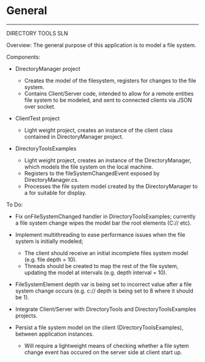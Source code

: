 # General

----------
DIRECTORY TOOLS SLN

Overview:
The general purpose of this application is to model a file system.

Components:
- DirectoryManager project
  - Creates the model of the filesystem, registers for changes to the file system.
  - Contains Client/Server code, intended to allow for a remote entities file system to be modeled, and sent to
    connected clients via JSON over socket.
                            
- ClientTest project
  - Light weight project, creates an instance of the client class contained in DirectoryManager project.

- DirectoryToolsExamples    
  - Light weight project, creates an instance of the DirectoryManager, which models the file system on the local                               machine.
  - Registers to the fileSystemChangedEvent exposed by DirectoryManager.cs.
  - Processes the file system model created by the DirectoryManager to a for suitable for display.
                          
To Do:

- Fix onFileSystemChanged handler in DirectoryToolsExamples; currently a file system change wipes the model bar the root elements (C:// etc).

- Implement multithreading to ease performance issues when the file system is initially modeled;
  - The client should receive an initial incomplete files system model (e.g. file depth = 10).
  - Threads should be created to map the rest of the file system, updating the model at intervals (e.g. depth interval = 10).
  
- FileSystemElement depth var is being set to incorrect value after a file system change occurs (e.g. c:// depth is being set to 8 where it should be 1).

- Integrate Client/Server with DirectoryTools and DirectoryToolsExamples projects.

- Persist a file system model on the client (DirectoryToolsExamples), between application instances.
  - Will require a lightweight means of checking whether a file sytem change event has occured on the server side at client start up.

